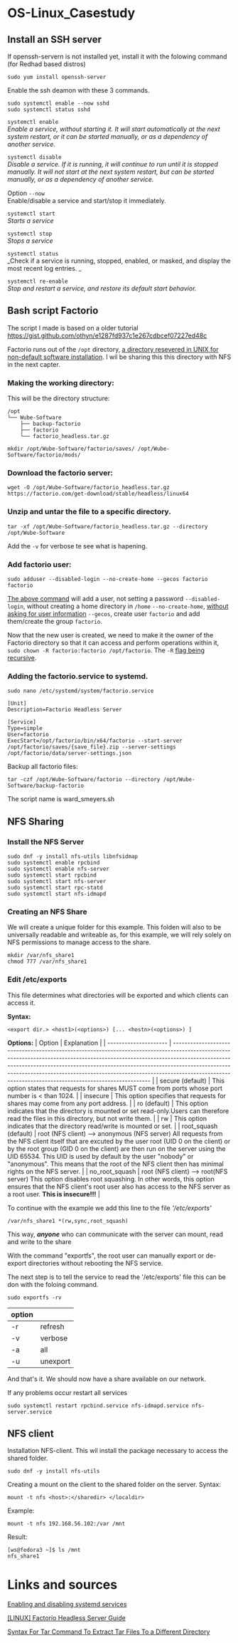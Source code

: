 
# OS-Linux_Casestudy

## Install an SSH server

If openssh-servern is not installed yet, install it with the folowing command (for Redhad based distros)
```
sudo yum install openssh-server
```
Enable the ssh deamon with these 3 commands.
```
sudo systemctl enable --now sshd
sudo systemctl status sshd
```
`systemctl enable` \
_Enable a service, without starting it. It will start automatically at the next system restart, or it can be started manually, or as a dependency of another service._

`systemctl disable` \
_Disable a service. If it is running, it will continue to run until it is stopped manually. It will not start at the next system restart, but can be started manually, or as a dependency of another service._

Option `--now` \
Enable/disable a service and start/stop it immediately.

`systemctl start` \
_Starts a service_

`systemctl stop` \
_Stops a service_

`systemctl status` \
_Check if a service is running, stopped, enabled, or masked, and display the most recent log entries. _

`systemctl re-enable` \
_Stop and restart a service, and restore its default start behavior._



## Bash script Factorio

The script I made is based on a older tutorial https://gist.github.com/othyn/e1287fd937c1e267cdbcef07227ed48c

Factorio runs out of the `/opt` directory, [a directory resevered in UNIX for non-default software installation](http://www.tldp.org/LDP/Linux-Filesystem-Hierarchy/html/opt.html).
I wil be sharing this this directory with NFS in the next capter.


### Making the working directory:
This will be the directory structure:
```
/opt
└── Wube-Software
    ├── backup-factorio
    ├── factorio
    └── factorio_headless.tar.gz
```
```
mkdir /opt/Wube-Software/factorio/saves/ /opt/Wube-Software/factorio/mods/
```

### Download the factorio server:
```
wget -O /opt/Wube-Software/factorio_headless.tar.gz https://factorio.com/get-download/stable/headless/linux64
```

### Unzip and untar the file to a specific directory.
```
tar -xf /opt/Wube-Software/factorio_headless.tar.gz --directory /opt/Wube-Software
```
Add the `-v` for verbose te see what is hapening.

### Add factorio user:
```
sudo adduser --disabled-login --no-create-home --gecos factorio factorio
```
[The above command](http://www.unix.com/man-page/linux/8/adduser/) will add a user, not setting a password `--disabled-login`, without creating a home directory in `/home` `--no-create-home`, [without asking for user information](https://en.wikipedia.org/wiki/Gecos_field) `--gecos`, create user `factorio` and add them/create the group `factorio`.

Now that the new user is created, we need to make it the owner of the Factorio directory so that it can access and perform operations within it, `sudo chown -R factorio:factorio /opt/factorio`. The `-R` [flag being recursive](https://linux.die.net/man/1/chown).

### Adding the factorio.service to systemd.
```
sudo nano /etc/systemd/system/factorio.service

[Unit]
Description=Factorio Headless Server

[Service]
Type=simple
User=factorio
ExecStart=/opt/factorio/bin/x64/factorio --start-server /opt/factorio/saves/{save_file}.zip --server-settings /opt/factorio/data/server-settings.json
```

Backup all factorio files:
```
tar -czf /opt/Wube-Software/factorio --directory /opt/Wube-Software/backup-factorio
```

The script name is ward_smeyers.sh


## NFS Sharing

### Install the NFS Server

```
sudo dnf -y install nfs-utils libnfsidmap
sudo systemctl enable rpcbind
sudo systemctl enable nfs-server
sudo systemctl start rpcbind
sudo systemctl start nfs-server
sudo systemctl start rpc-statd
sudo systemctl start nfs-idmapd
```

### Creating an NFS Share

We will create a unique folder for this example.
This folden will also to be universally readable and writeable as, for this example, we will rely solely on NFS permissions to manage access to the share.
```
mkdir /var/nfs_share1
chmod 777 /var/nfs_share1
```

### Edit /etc/exports

This file determines what directories will be exported and which clients can access it.

**Syntax:**
```
<export dir.> <host1>(<options>) [... <hostn>(<options>) ]
```
**Options:**
| Option                | Explanation                                                                                                                                                                                                                                                                                                                                                                                    |
| --------------------- | ---------------------------------------------------------------------------------------------------------------------------------------------------------------------------------------------------------------------------------------------------------------------------------------------------------------------------------------------------------------------------------------------- |
| secure (default)      | This option states that requests for shares MUST come from ports whose port number is < than 1024.                                                                                                                                                                                                                                                                                             |
| insecure              | This option specifies that requests for shares may come from any port address.                                                                                                                                                                                                                                                                                                                 |
| ro (default)          | This option indicates that the directory is mounted or set read-only.Users can therefore read the files in this directory, but not write them.                                                                                                                                                                                                                                                 |
| rw                    | This option indicates that the directory read/write is mounted or set.                                                                                                                                                                                                                                                                                                                         |
| root_squash (default) | root (NFS client) --> anonymous (NFS server) All requests from the NFS client itself that are excuted by the user root (UID 0 on the client) or by the root group (GID 0 on the client) are then run on the server using the UID 65534. This UID is used by default by the user "nobody" or "anonymous". This means that the root of the NFS client then has minimal rights on the NFS server. |
| no_root_squash        | root (NFS client) --> root(NFS server) This option disables root squashing. In other words, this option ensures that the NFS client's root user also has access to the NFS server as a root user. **This is insecure!!!**                                                                                                                                                                      |


To continue with the example we add this line to the file _'/etc/exports'_
```
/var/nfs_share1 *(rw,sync,root_squash)
```
This way, **_anyone_** who can communicate with the server can mount, read and write to the share

With the command "exportfs", the root user can manually export or de-export directories without rebooting the NFS service.

The next step is to tell the service to read the '/etc/exports' file this can be don with the foloing command.
```
sudo exportfs -rv
```
| option |          |
| ------ | -------- |
| -r     | refresh  |
| -v     | verbose  |
| -a     | all      |
| -u     | unexport |

And that's it. We should now have a share available on our network.

If any problems occur restart all services
```
sudo systemctl restart rpcbind.service nfs-idmapd.service nfs-server.service
```

## NFS client

Installation NFS-client.
This wil install the package necessary to access the shared folder.
```
sudo dnf -y install nfs-utils
```

Creating a mount on the client to the shared folder on the server.
Syntax:
```
mount -t nfs <host>:</sharedir> </localdir>
```
Example:
```
mount -t nfs 192.168.56.102:/var /mnt
```
Result:
```
[ws@fedora3 ~]$ ls /mnt
nfs_share1
```


# Links and sources

[Enabling and disabling systemd services](https://documentation.suse.com/smart/systems-management/html/reference-systemctl-enable-disable-services/index.html)

[[LINUX] Factorio Headless Server Guide](https://gist.github.com/othyn/e1287fd937c1e267cdbcef07227ed48c#file-factorio_headless_guide-md)

[Syntax For Tar Command To Extract Tar Files To a Different Directory](https://www.cyberciti.biz/faq/howto-extract-tar-file-to-specific-directory-on-unixlinux/)